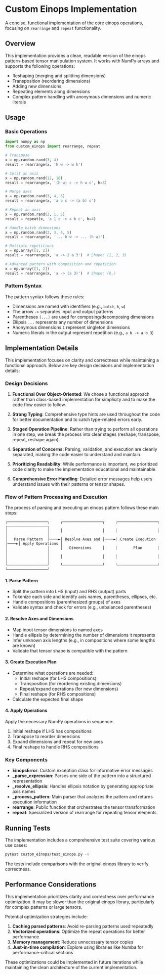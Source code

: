 # Custom Einops Implementation

A concise, functional implementation of the core einops operations, focusing on `rearrange` and `repeat` functionality.

## Overview

This implementation provides a clean, readable version of the einops pattern-based tensor manipulation system. It works with NumPy arrays and supports the following operations:

- Reshaping (merging and splitting dimensions)
- Transposition (reordering dimensions)
- Adding new dimensions
- Repeating elements along dimensions
- Complex pattern handling with anonymous dimensions and numeric literals

## Usage

### Basic Operations

```python
import numpy as np
from custom_einops import rearrange, repeat

# Transpose
x = np.random.rand(3, 4)
result = rearrange(x, 'h w -> w h')

# Split an axis
x = np.random.rand(12, 10)
result = rearrange(x, '(h w) c -> h w c', h=3)

# Merge axes
x = np.random.rand(3, 4, 5)
result = rearrange(x, 'a b c -> (a b) c')

# Repeat an axis
x = np.random.rand(3, 1, 5)
result = repeat(x, 'a 1 c -> a b c', b=4)

# Handle batch dimensions
x = np.random.rand(2, 3, 4, 5)
result = rearrange(x, '... h w -> ... (h w)')

# Multiple repetitions
x = np.array([1, 2])
result = rearrange(x, 'a -> 2 a 3')  # Shape: (2, 2, 3)

# Advanced pattern with composition and repetition
x = np.array([1, 2])
result = rearrange(x, 'a -> (a 3)')  # Shape: (6,)
```

### Pattern Syntax

The pattern syntax follows these rules:

- Dimensions are named with identifiers (e.g., `batch`, `h`, `w`)
- The arrow `->` separates input and output patterns
- Parentheses `(...)` are used for composing/decomposing dimensions
- Ellipsis `...` represents any number of dimensions
- Anonymous dimensions `1` represent singleton dimensions
- Numeric literals in the output represent repetition (e.g., `a b -> a b 3`)

## Implementation Details

This implementation focuses on clarity and correctness while maintaining a functional approach. Below are key design decisions and implementation details:

### Design Decisions

1. **Functional Over Object-Oriented**: We chose a functional approach rather than class-based implementation for simplicity and to make the code flow easier to follow.

2. **Strong Typing**: Comprehensive type hints are used throughout the code for better documentation and to catch type-related errors early.

3. **Staged Operation Pipeline**: Rather than trying to perform all operations in one step, we break the process into clear stages (reshape, transpose, repeat, reshape again).

4. **Separation of Concerns**: Parsing, validation, and execution are cleanly separated, making the code easier to understand and maintain.

5. **Prioritizing Readability**: While performance is important, we prioritized code clarity to make the implementation educational and maintainable.

6. **Comprehensive Error Handling**: Detailed error messages help users understand issues with their patterns or tensor shapes.

### Flow of Pattern Processing and Execution

The process of parsing and executing an einops pattern follows these main steps:

```
┌──────────────────┐     ┌──────────────────┐     ┌──────────────────┐     ┌──────────────────┐
│                  │     │                  │     │                  │     │                  │
│   Parse Pattern  │────►│ Resolve Axes and │────►│ Create Execution │────►│ Apply Operations │
│                  │     │   Dimensions     │     │       Plan       │     │                  │
│                  │     │                  │     │                  │     │                  │
└──────────────────┘     └──────────────────┘     └──────────────────┘     └──────────────────┘
```

#### 1. Parse Pattern

- Split the pattern into LHS (input) and RHS (output) parts
- Tokenize each side and identify axis names, parentheses, ellipses, etc.
- Handle compositions (parenthesized groups) of axes
- Validate syntax and check for errors (e.g., unbalanced parentheses)

#### 2. Resolve Axes and Dimensions

- Map input tensor dimensions to named axes
- Handle ellipsis by determining the number of dimensions it represents
- Infer unknown axis lengths (e.g., in compositions where some lengths are known)
- Validate that tensor shape is compatible with the pattern

#### 3. Create Execution Plan

- Determine what operations are needed:
  - Initial reshape (for LHS compositions)
  - Transposition (for reordering existing dimensions)
  - Repeat/expand operations (for new dimensions)
  - Final reshape (for RHS compositions)
- Calculate the expected final shape

#### 4. Apply Operations

Apply the necessary NumPy operations in sequence:
1. Initial reshape if LHS has compositions
2. Transpose to reorder dimensions
3. Expand dimensions and repeat for new axes
4. Final reshape to handle RHS compositions

### Key Components

- **EinopsError**: Custom exception class for informative error messages
- **_parse_expression**: Parses one side of the pattern into a structured representation
- **_resolve_ellipsis**: Handles ellipsis notation by generating appropriate axis names
- **_process_pattern**: Main parser that analyzes the pattern and returns execution information
- **rearrange**: Public function that orchestrates the tensor transformation
- **repeat**: Specialized version of rearrange for repeating tensor elements

## Running Tests

The implementation includes a comprehensive test suite covering various use cases:

```bash
pytest custom_einops/test_einops.py -v
```

The tests include comparisons with the original einops library to verify correctness.

## Performance Considerations

This implementation prioritizes clarity and correctness over performance optimization. It may be slower than the original einops library, particularly for complex patterns or large tensors.

Potential optimization strategies include:

1. **Caching parsed patterns**: Avoid re-parsing patterns used repeatedly
2. **Vectorized operations**: Optimize the repeat operations for better performance
3. **Memory management**: Reduce unnecessary tensor copies
4. **Just-in-time compilation**: Explore using libraries like Numba for performance-critical sections

These optimizations could be implemented in future iterations while maintaining the clean architecture of the current implementation. 
